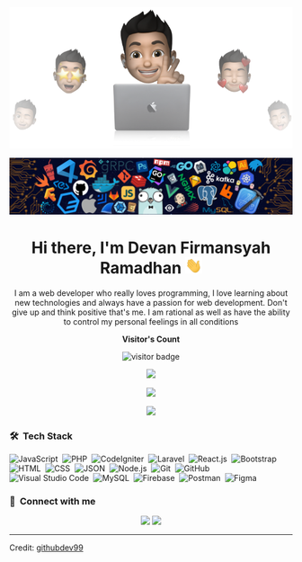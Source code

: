 <p align="center"><img src="https://raw.githubusercontent.com/githubdev99/githubdev99/master/cover-thompson.png"></p>
<p align="center"><img src="https://raw.githubusercontent.com/githubdev99/githubdev99/master/header.png"></p>

<h1 align="center">Hi there, I'm Devan Firmansyah Ramadhan <img src="https://raw.githubusercontent.com/githubdev99/githubdev99/master/Hi.gif" width="30px"></h1>

<p align="center" width="150px">I am a web developer who really loves programming, I love learning about new technologies and always have a passion for web development. Don't give up and think positive that's me. I am rational as well as have the ability to control my personal feelings in all conditions</p>

<p align="center"><b>Visitor's Count</b></p>
<p align="center"><img src="https://profile-counter.glitch.me/%7Bgithubdev99%7D/count.svg" alt="visitor badge"/></p>
<p align="center"><img src="https://github-readme-stats.vercel.app/api/top-langs/?username=githubdev99&layout=compact&hide=TSQL&theme=chartreuse-dark"></p>
<p align="center" ><img src="https://github-readme-stats.vercel.app/api?username=githubdev99&count_private=true&show_icons=true&&theme=chartreuse-dark&include_all_commits=true" width="400"></p> 
<p align="center" ><img src="https://github-readme-streak-stats.herokuapp.com?user=githubdev99&theme=chartreuse-dark"></p>

### 🛠 &nbsp;Tech Stack

![JavaScript](https://img.shields.io/badge/-JavaScript-05122A?style=flat&logo=javascript)&nbsp;
![PHP](https://img.shields.io/badge/-PHP-05122A?style=flat&logo=php&logoColor=777BB4)&nbsp;
![CodeIgniter](https://img.shields.io/badge/-CodeIgniter-05122A?style=flat&logo=codeigniter&logoColor=FF2D20)&nbsp;
![Laravel](https://img.shields.io/badge/-Laravel-05122A?style=flat&logo=laravel&logoColor=FF2D20)&nbsp;
![React.js](https://img.shields.io/badge/-React-05122A?style=flat&logo=react&logoColor=59C3E1)&nbsp;
![Bootstrap](https://img.shields.io/badge/-Bootstrap-05122A?style=flat&logo=bootstrap&logoColor=563D7C)&nbsp;
![HTML](https://img.shields.io/badge/-HTML-05122A?style=flat&logo=HTML5)&nbsp;
![CSS](https://img.shields.io/badge/-CSS-05122A?style=flat&logo=CSS3&logoColor=1572B6)&nbsp;
![JSON](https://img.shields.io/badge/-JSON-05122A?style=flat&logo=json&logoColor=000000)&nbsp;
![Node.js](https://img.shields.io/badge/-Node.js-05122A?style=flat&logo=node.js&logoColor=339933)&nbsp;
![Git](https://img.shields.io/badge/-Git-05122A?style=flat&logo=git)&nbsp;
![GitHub](https://img.shields.io/badge/-GitHub-05122A?style=flat&logo=github)&nbsp;
![Visual Studio Code](https://img.shields.io/badge/-Visual%20Studio%20Code-05122A?style=flat&logo=visual-studio-code&logoColor=007ACC)&nbsp;
![MySQL](https://img.shields.io/badge/-MySQL-05122A?style=flat&logo=mysql&logoColor=4479A1)&nbsp;
![Firebase](https://img.shields.io/badge/-Firebase-05122A?style=flat&logo=firebase&logoColor=FFCA28)&nbsp;
![Postman](https://img.shields.io/badge/-Postman-05122A?style=flat&logo=postman&logoColor=FF6C37)&nbsp;
![Figma](https://img.shields.io/badge/-Figma-05122A?style=flat&logo=figma&logoColor=FF7262)&nbsp;

### :link: &nbsp;Connect with me

<p align="center">
<a href="https://www.linkedin.com/in/devan-firmansyah-ramadhan-aaba4a10a/"><img src="https://img.shields.io/badge/-Devan%20Firmansyah%20Ramadhan-0077B5?style=for-the-badge&logo=Linkedin&logoColor=white"/></a>
<a href="mailto:devanramadhan92@gmail.com"><img src="https://img.shields.io/badge/-devanramadhan92@gmail.com-D14836?style=for-the-badge&logo=Gmail&logoColor=white"/></a>
</p>

---
Credit: [githubdev99](https://github.com/githubdev99/)
